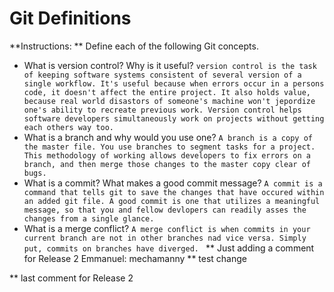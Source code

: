 # Git Definitions

**Instructions: ** Define each of the following Git concepts.
* What is version control?  Why is it useful?
`version control is the task of keeping software systems consistent of several version of a single workflow. It's useful because when errors occur in a persons code, it doesn't affect the entire project. It also holds value, because real world disastors of someone's machine won't jepordize one's ability to recreate previous work. Version control helps software developers simultaneously work on projects without getting each others way too.
`
* What is a branch and why would you use one?
`A branch is a copy of the master file. You use branches to segment tasks for a project. This methodology of working allows developers to fix errors on a branch, and then merge those changes to the master copy clear of bugs. 
`
* What is a commit? What makes a good commit message?
`A commit is a command that tells git to save the changes that have occured within an added git file. A good commit is one that utilizes a meaningful message, so that you and fellow devlopers can readily asses the changes from a single glance.
`
* What is a merge conflict?
`A merge conflict is when commits in your current branch are not in other branches nad vice versa. Simply put, commits on branches have diverged.
`
** Just adding a comment for Release 2 Emmanuel: mechamanny
** test change

** last comment for Release 2

